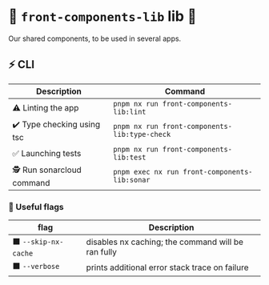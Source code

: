 # 🧩 `front-components-lib` lib 🧩

Our shared components, to be used in several apps.

## ⚡ CLI

| Description                | Command                                       |
| -------------------------- | --------------------------------------------- |
| ⚠️ Linting the app         | `pnpm nx run front-components-lib:lint`       |
| ✔️ Type checking using tsc | `pnpm nx run front-components-lib:type-check` |
| ✅ Launching tests         | `pnpm nx run front-components-lib:test`       |
| 🕵️ Run sonarcloud command  | `pnpm exec nx run front-components-lib:sonar` |

### 🔶 Useful flags

| flag                 | Description                                        |
| -------------------- | -------------------------------------------------- |
| ⬛ `--skip-nx-cache` | disables nx caching; the command will be ran fully |
| ⬛ `--verbose`       | prints additional error stack trace on failure     |
